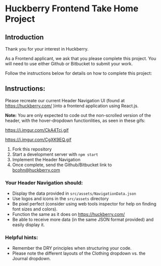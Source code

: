 # Huckberry Frontend Take Home Project

## Introduction
Thank you for your interest in Huckberry. 

As a Frontend applicant, we ask that you please complete this project.
You will need to use either Github or Bitbucket to submit your work.

Follow the instructions below for details on how to complete this project:

## Instructions: 

Please recreate our current Header Navigation UI (found at https://huckberry.com/ )into a frontend application using React.js. 

**Note:** You are only expected to code out the non-scrolled version of the header, with the hover-dropdown functionlities, as seen in these gifs: 

https://i.imgur.com/CkA4Tcj.gif

https://i.imgur.com/CgXK9EQ.gif

1) Fork this repository
2) Start a development server with `npm start`
3) Implement the Header Navigation
4) Once complete, send the Github/Bitbucket link to bcohn@huckberry.com


### Your Header Navigation should:
* Display the data provided in `src/assets/NavigationData.json`
* Use logos and icons in the `src/assets` directory 
* Be pixel perfect (consider using web tools inspector for help on finding font sizes and colors).
* Function the same as it does on https://huckberry.com/ 
* Be able to receive more data (in the same JSON format provided) and easily display it.

### Helpful hints:
* Remember the DRY principles when structuring your code.
* Please note the different layouts of the Clothing dropdown vs. the Journal dropdown.

